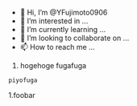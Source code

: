 - 👋 Hi, I’m @YFujimoto0906
- 👀 I’m interested in ...
- 🌱 I’m currently learning ...
- 💞️ I’m looking to collaborate on ...
- 📫 How to reach me ...

<!---
YFujimoto0906/YFujimoto0906 is a ✨ special ✨ repository because its `README.md` (this file) appears on your GitHub profile.
You can click the Preview link to take a look at your changes.
--->

1. hogehoge
fugafuga
```
piyofuga
```
1.foobar
